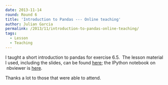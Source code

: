```yaml
---
date: 2013-11-14
round: Round 6
title: 'Introduction to Pandas --- Online teaching'
author: Julian Garcia
permalink: /2013/11/introduction-to-pandas-online-teaching/
tags:
  - Lesson
  - Teaching
---
```

I taught a short introduction to pandas for exercise 6.5.  The lesson material I used, including the slides, can be found [here][1]; the IPython notebook on  nbviewer is [here][2].

Thanks a lot to those that were able to attend.

&nbsp;

&nbsp;

&nbsp;

&nbsp;

 [1]: https://github.com/juliangarcia/education/tree/master/pandas
 [2]: http://nbviewer.ipython.org/urls/raw.github.com/juliangarcia/education/master/pandas/introduction_to_pandas.ipynb
